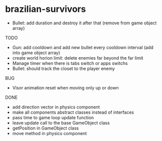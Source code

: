 # brazilian-survivors

- Bullet: add duration and destroy it after that (remove from game object array)

TODO

- Gun: add cooldown and add new bullet every cooldown interval (add into game object array)
- create world horion limit: delete enemies far beyond the far limit
- Manage timer when there is tabs switch or apps switchs
- Bullet: should track the closet to the player enemy

BUG

- Visor animation reset when moving only up or down

DONE
- add direction vector in physics component
- make all components abstract classes instead of interfaces
- pass time to game loop update function
- leave update call to the base GameObject class
- getPosition in GameObject class
- move method in physics component

